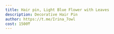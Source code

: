 ```yaml
---
title: Hair pin, Light Blue Flower with Leaves
description: Decorative Hair Pin
author: https://t.me/Irina_7owl
cost: 1500₸
---
```

